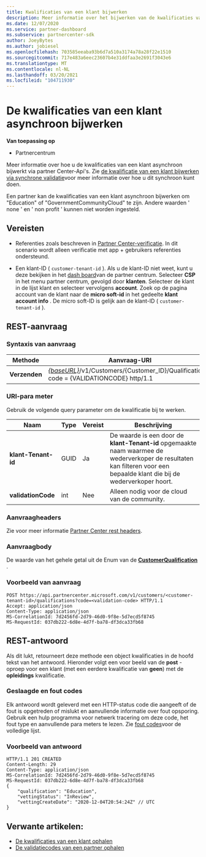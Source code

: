 ```yaml
---
title: Kwalificaties van een klant bijwerken
description: Meer informatie over het bijwerken van de kwalificaties van een klant via asynchrone screening of hebben, met inbegrip van het adres dat aan het profiel is gekoppeld.
ms.date: 12/07/2020
ms.service: partner-dashboard
ms.subservice: partnercenter-sdk
author: JoeyBytes
ms.author: jobiesel
ms.openlocfilehash: 703585eeaba93b6d7a510a3174a78a28f22e1510
ms.sourcegitcommit: 717e483a6eec23607b4e31ddfaa3e2691f3043e6
ms.translationtype: MT
ms.contentlocale: nl-NL
ms.lasthandoff: 03/20/2021
ms.locfileid: "104711930"
---
```

# <a name="update-a-customers-qualifications-asynchronously"></a>De kwalificaties van een klant asynchroon bijwerken

**Van toepassing op**

- Partnercentrum

Meer informatie over hoe u de kwalificaties van een klant asynchroon bijwerkt via partner Center-Api's. Zie [de kwalificatie van een klant bijwerken via synchrone validatie](update-customer-qualification-synchronous.md)voor meer informatie over hoe u dit synchroon kunt doen.

Een partner kan de kwalificaties van een klant asynchroon bijwerken om "Education" of "GovernmentCommunityCloud" te zijn. Andere waarden ' none ' en ' non profit ' kunnen niet worden ingesteld.

## <a name="prerequisites"></a>Vereisten

- Referenties zoals beschreven in [Partner Center-verificatie](partner-center-authentication.md). In dit scenario wordt alleen verificatie met app + gebruikers referenties ondersteund.

- Een klant-ID ( `customer-tenant-id` ). Als u de klant-ID niet weet, kunt u deze bekijken in het [dash board](https://partner.microsoft.com/dashboard)van de partner centrum. Selecteer **CSP** in het menu partner centrum, gevolgd door **klanten**. Selecteer de klant in de lijst klant en selecteer vervolgens **account**. Zoek op de pagina account van de klant naar de **micro soft-id** in het gedeelte **klant account info** . De micro soft-ID is gelijk aan de klant-ID ( `customer-tenant-id` ).

## <a name="rest-request"></a>REST-aanvraag

### <a name="request-syntax"></a>Syntaxis van aanvraag

| Methode  | Aanvraag-URI                                                                                             |
|---------|---------------------------------------------------------------------------------------------------------|
| **Verzenden** | [*{baseURL}*](partner-center-rest-urls.md)/v1/Customers/{Customer_ID}/Qualifications? code = {VALIDATIONCODE} http/1.1 |

### <a name="uri-parameter"></a>URI-para meter

Gebruik de volgende query parameter om de kwalificatie bij te werken.

| Naam                   | Type | Vereist | Beschrijving                                                                                                                                            |
|------------------------|------|----------|--------------------------------------------------------------------------------------------------------------------------------------------------------|
| **klant-Tenant-id** | GUID | Ja      | De waarde is een door de **klant-Tenant-id** opgemaakte naam waarmee de wederverkoper de resultaten kan filteren voor een bepaalde klant die bij de wederverkoper hoort. |
| **validationCode**     | int  | Nee       | Alleen nodig voor de cloud van de community.                                                                                                            |

### <a name="request-headers"></a>Aanvraagheaders

Zie voor meer informatie [Partner Center rest headers](headers.md).

### <a name="request-body"></a>Aanvraagbody

De waarde van het gehele getal uit de Enum van de [**CustomerQualification**](/dotnet/api/microsoft.store.partnercenter.models.customers.customerqualification) .

### <a name="request-example"></a>Voorbeeld van aanvraag

```http
POST https://api.partnercenter.microsoft.com/v1/customers/<customer-tenant-id>/qualifications?code=<validation-code> HTTP/1.1
Accept: application/json
Content-Type: application/json
MS-CorrelationId: 7d2456fd-2d79-46d0-9f8e-5d7ecd5f8745
MS-RequestId: 037db222-6d8e-4d7f-ba78-df3dca33fb68

```

## <a name="rest-response"></a>REST-antwoord

Als dit lukt, retourneert deze methode een object kwalificaties in de hoofd tekst van het antwoord. Hieronder volgt een voor beeld van de **post** -oproep voor een klant (met een eerdere kwalificatie van **geen**) met de **opleidings** kwalificatie.

### <a name="response-success-and-error-codes"></a>Geslaagde en fout codes

Elk antwoord wordt geleverd met een HTTP-status code die aangeeft of de fout is opgetreden of mislukt en aanvullende informatie over fout opsporing. Gebruik een hulp programma voor netwerk tracering om deze code, het fout type en aanvullende para meters te lezen. Zie [fout codes](error-codes.md)voor de volledige lijst.

### <a name="response-example"></a>Voorbeeld van antwoord

```http
HTTP/1.1 201 CREATED
Content-Length: 29
Content-Type: application/json
MS-CorrelationId: 7d2456fd-2d79-46d0-9f8e-5d7ecd5f8745
MS-RequestId: 037db222-6d8e-4d7f-ba78-df3dca33fb68
{
    "qualification": "Education",
    "vettingStatus": "InReview",
    "vettingCreateDate": "2020-12-04T20:54:24Z" // UTC
}
```

## <a name="related-articles"></a>Verwante artikelen:

- [De kwalificaties van een klant ophalen](./get-customer-qualification-asynchronous.md)
- [De validatiecodes van een partner ophalen](get-a-partner-s-validation-codes.md)